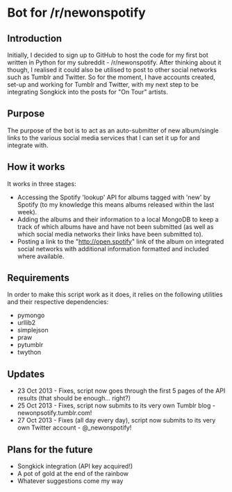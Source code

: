 Bot for /r/newonspotify
==============

Introduction
--------------
Initially, I decided to sign up to GitHub to host the code for my first bot written in Python for my subreddit - /r/newonspotify. After thinking about it though, I realised it could also be utilised to post to other social networks such as Tumblr and Twitter. So for the moment, I have accounts created, set-up and working for Tumblr and Twitter, with my next step to be integrating Songkick into the posts for "On Tour" artists.

Purpose
--------------
The purpose of the bot is to act as an auto-submitter of new album/single links to the various social media services that I can set it up for and integrate with.

How it works
--------------
It works in three stages:
- Accessing the Spotify 'lookup' API for albums tagged with 'new' by Spotify (to my knowledge this means albums released within the last week).
- Adding the albums and their information to a local MongoDB to keep a track of which albums have and have not been submitted (as well as which social media networks their links have been submitted to).
- Posting a link to the "http://open.spotify" link of the album on integrated social networks with additional information formatted and included where available.

Requirements
--------------
In order to make this script work as it does, it relies on the following utilities and their respective dependencies:
- pymongo
- urllib2
- simplejson
- praw
- pytumblr
- twython

Updates
--------------
- 23 Oct 2013 - Fixes, script now goes through the first 5 pages of the API results (that should be enough... right?)
- 25 Oct 2013 - Fixes, script now submits to its very own Tumblr blog - newonpsotify.tumblr.com!
- 27 Oct 2013 - Fixes (all day every day), script now submits to its very own Twitter account - @_newonspotify!

Plans for the future
--------------
- Songkick integration (API key acquired!)
- A pot of gold at the end of the rainbow
- Whatever suggestions come my way